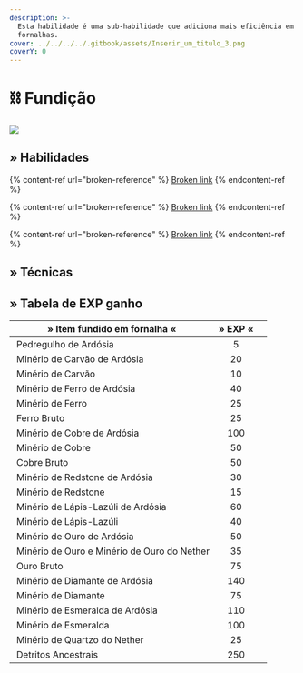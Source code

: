 ```yaml
---
description: >-
  Esta habilidade é uma sub-habilidade que adiciona mais eficiência em
  fornalhas.
cover: ../../../../.gitbook/assets/Inserir_um_titulo_3.png
coverY: 0
---
```


# ⛓ Fundição

![](../../../../.gitbook/assets/SmeltingSkill.webp)

## » Habilidades

{% content-ref url="broken-reference" %}
[Broken link](broken-reference)
{% endcontent-ref %}

{% content-ref url="broken-reference" %}
[Broken link](broken-reference)
{% endcontent-ref %}

{% content-ref url="broken-reference" %}
[Broken link](broken-reference)
{% endcontent-ref %}

## » Técnicas

## » Tabela de EXP ganho

<table><thead><tr><th>» Item fundido em fornalha «</th><th align="center">» EXP «</th><th data-hidden></th></tr></thead><tbody><tr><td><img src="../../../../.gitbook/assets/Cobbled_Deepslate_JE2_BE1.webp" alt="" data-size="line"> Pedregulho de Ardósia</td><td align="center">5</td><td></td></tr><tr><td><img src="../../../../.gitbook/assets/Deepslate_Coal_Ore_JE1_BE2.webp" alt="" data-size="line"> Minério de Carvão de Ardósia</td><td align="center">20</td><td></td></tr><tr><td><img src="../../../../.gitbook/assets/Min%3Frio_de_carv%3Fo_EJ2_EB2.webp" alt="" data-size="line"> Minério de Carvão</td><td align="center">10</td><td></td></tr><tr><td><img src="../../../../.gitbook/assets/Deepslate_Iron_Ore_JE2_BE1.webp" alt="" data-size="line"> Minério de Ferro de Ardósia</td><td align="center">40</td><td></td></tr><tr><td><img src="../../../../.gitbook/assets/Iron_Ore_JE2_BE2.webp" alt="" data-size="line"> Minério de Ferro</td><td align="center">25</td><td></td></tr><tr><td><img src="../../../../.gitbook/assets/Raw_Iron_JE3_BE2.webp" alt="" data-size="line"> Ferro Bruto</td><td align="center">25</td><td></td></tr><tr><td><img src="../../../../.gitbook/assets/Deepslate_Copper_Ore_JE1_BE1.webp" alt="" data-size="line"> Minério de Cobre de Ardósia</td><td align="center">100</td><td></td></tr><tr><td><img src="../../../../.gitbook/assets/Copper_Ore_%28W%29_BE2.webp" alt="" data-size="line"> Minério de Cobre</td><td align="center">50</td><td></td></tr><tr><td><img src="../../../../.gitbook/assets/Raw_Copper_JE3_BE2.webp" alt="" data-size="line"> Cobre Bruto</td><td align="center">50</td><td></td></tr><tr><td><img src="../../../../.gitbook/assets/Deepslate_Redstone_Ore_JE2_BE1.webp" alt="" data-size="line"> Minério de Redstone de Ardósia</td><td align="center">30</td><td></td></tr><tr><td><img src="../../../../.gitbook/assets/Redstone_Ore_JE4_BE3.webp" alt="" data-size="line"> Minério de Redstone</td><td align="center">15</td><td></td></tr><tr><td><img src="../../../../.gitbook/assets/Deepslate_Lapis_Lazuli_Ore_JE2_BE1.webp" alt="" data-size="line"> Minério de Lápis-Lazúli de Ardósia</td><td align="center">60</td><td></td></tr><tr><td><img src="../../../../.gitbook/assets/Lapis_Lazuli_Ore_%28pre-release%29.webp" alt="" data-size="line"> Minério de Lápis-Lazúli</td><td align="center">40</td><td></td></tr><tr><td><img src="../../../../.gitbook/assets/Deepslate_Gold_Ore_JE2_BE1.webp" alt="" data-size="line"> Minério de Ouro de Ardósia</td><td align="center">50</td><td></td></tr><tr><td><img src="../../../../.gitbook/assets/Gold_Ore_JE1.webp" alt="" data-size="line"> Minério de Ouro e Minério de Ouro do Nether</td><td align="center">35</td><td></td></tr><tr><td><img src="../../../../.gitbook/assets/Raw_Gold_JE3_BE2.webp" alt="" data-size="line"> Ouro Bruto</td><td align="center">75</td><td></td></tr><tr><td><img src="../../../../.gitbook/assets/Deepslate_Diamond_Ore_JE2_BE1.webp" alt="" data-size="line"> Minério de Diamante de Ardósia</td><td align="center">140</td><td></td></tr><tr><td><img src="../../../../.gitbook/assets/Diamond_Ore_JE5_BE5.webp" alt="" data-size="line"> Minério de Diamante</td><td align="center">75</td><td></td></tr><tr><td><img src="../../../../.gitbook/assets/Deepslate_Emerald_Ore_JE1_BE1.webp" alt="" data-size="line"> Minério de Esmeralda de Ardósia</td><td align="center">110</td><td></td></tr><tr><td><img src="../../../../.gitbook/assets/Emerald_Ore_JE4_BE3.webp" alt="" data-size="line"> Minério de Esmeralda</td><td align="center">100</td><td></td></tr><tr><td><img src="../../../../.gitbook/assets/Nether_Quartz_Ore_JE3_BE2.webp" alt="" data-size="line"> Minério de Quartzo do Nether</td><td align="center">25</td><td></td></tr><tr><td><img src="../../../../.gitbook/assets/Ancient_Debris_JE1_BE1.webp" alt="" data-size="line"> Detritos Ancestrais</td><td align="center">250</td><td></td></tr></tbody></table>
